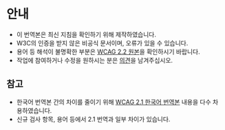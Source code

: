 # 안내
* 이 번역본은 최신 지침을 확인하기 위해 제작하였습니다.
* W3C의 인증을 받지 않은 비공식 문서이며, 오류가 있을 수 있습니다.
* 용어 등 해석이 불명확한 부분은 [WCAG 2.2 원본](https://www.w3.org/TR/WCAG22/)을 확인하시기 바랍니다.
* 작업에 참여하거나 수정을 원하시는 분은 [의견](https://github.com/a11ykr/wcag22/issues/new)을 남겨주십시오.

## 참고
* 한국어 번역본 간의 차이를 줄이기 위해 [WCAG 2.1 한국어 번역본](http://www.kwacc.or.kr/WAI/wcag21/) 내용을 다수 차용하였습니다.
* 신규 검사 항목, 용어 등에서 2.1 번역과 일부 차이가 있습니다.